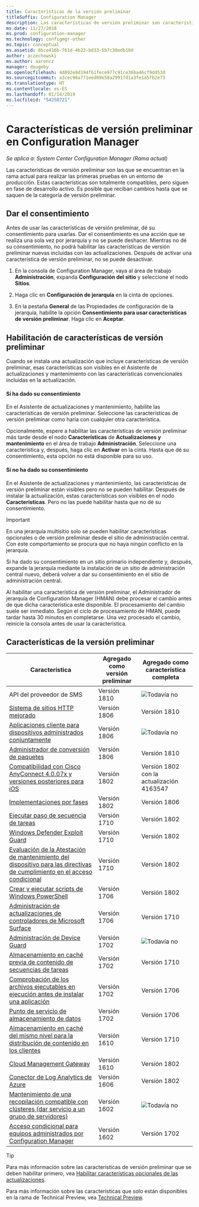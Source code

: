 ```yaml
---
title: Características de la versión preliminar
titleSuffix: Configuration Manager
description: Las características de versión preliminar son características que se encuentran en la Rama actual para realizar las primeras pruebas en un entorno de producción.
ms.date: 11/27/2018
ms.prod: configuration-manager
ms.technology: configmgr-other
ms.topic: conceptual
ms.assetid: 6bce416b-761d-4b23-bd33-5b7c30edb10d
author: aczechowski
ms.author: aaroncz
manager: dougeby
ms.openlocfilehash: 4d892e8d194f61fece977c91ce36ba46cf9dd53d
ms.sourcegitcommit: a3cec96a771eed69e58a29917d1a3fe1a5fb2e73
ms.translationtype: HT
ms.contentlocale: es-ES
ms.lasthandoff: 01/14/2019
ms.locfileid: "54250721"
---
```

# <a name="pre-release-features-in-configuration-manager"></a>Características de versión preliminar en Configuration Manager

*Se aplica a: System Center Configuration Manager (Rama actual)*

Las características de versión preliminar son las que se encuentran en la rama actual para realizar las primeras pruebas en un entorno de producción. Estas características son totalmente compatibles, pero siguen en fase de desarrollo activo. Es posible que reciban cambios hasta que se saquen de la categoría de versión preliminar.



## <a name="give-consent"></a>Dar el consentimiento  

Antes de usar las características de versión preliminar, dé su consentimiento para usarlas. Dar el consentimiento es una acción que se realiza una sola vez por jerarquía y no se puede deshacer. Mientras no dé su consentimiento, no podrá habilitar las características de versión preliminar nuevas incluidas con las actualizaciones. Después de activar una característica de versión preliminar, no se puede desactivar.

1. En la consola de Configuration Manager, vaya al área de trabajo **Administración**, expanda **Configuración del sitio** y seleccione el nodo **Sitios**.  

2. Haga clic en **Configuración de jerarquía** en la cinta de opciones.  

3. En la pestaña **General** de las Propiedades de configuración de la jerarquía, habilite la opción **Consentimiento para usar características de versión preliminar**. Haga clic en **Aceptar**.  



## <a name="enabling-pre-release-features"></a>Habilitación de características de versión preliminar

Cuando se instala una actualización que incluye características de versión preliminar, esas características son visibles en el Asistente de actualizaciones y mantenimiento con las características convencionales incluidas en la actualización.

#### <a name="if-you-have-given-consent"></a>Si ha dado su consentimiento
En el Asistente de actualizaciones y mantenimiento, habilite las características de versión preliminar. Seleccione las características de versión preliminar como haría con cualquier otra característica.     

Opcionalmente, espere a habilitar las características de versión preliminar más tarde desde el nodo **Características** de **Actualizaciones y mantenimiento** en el área de trabajo **Administración**. Seleccione una característica y, después, haga clic en **Activar** en la cinta. Hasta que dé su consentimiento, esta opción no está disponible para su uso.

#### <a name="if-you-havent-given-consent"></a>Si no ha dado su consentimiento
En el Asistente de actualizaciones y mantenimiento, las características de versión preliminar están visibles pero no se pueden habilitar. Después de instalar la actualización, estas características son visibles en el nodo **Características**. Pero no las puede habilitar hasta que no dé su consentimiento.


> [!Important]  
> En una jerarquía multisitio solo se pueden habilitar características opcionales o de versión preliminar desde el sitio de administración central. Con este comportamiento se procura que no haya ningún conflicto en la jerarquía. <!--507197-->  
> 
> Si ha dado su consentimiento en un sitio primario independiente y, después, expande la jerarquía mediante la instalación de un sitio de administración central nuevo, deberá volver a dar su consentimiento en el sitio de administración central.  

Al habilitar una característica de versión preliminar, el Administrador de jerarquía de Configuration Manager (HMAN) debe procesar el cambio antes de que dicha característica esté disponible. El procesamiento del cambio suele ser inmediato. Según el ciclo de procesamiento de HMAN, puede tardar hasta 30 minutos en completarse. Una vez procesado el cambio, reinicie la consola antes de usar la característica.



## <a name="pre-release-features"></a>Características de la versión preliminar

<!--Note/tip for target article

> [!Note]  
> In this version of Configuration Manager, <feature name> is a pre-release feature. To enable it, see [Pre-release features](/sccm/core/servers/manage/pre-release-features).  


> [!Tip]  
> This feature was first introduced in version 1702 as a [pre-release feature](/sccm/core/servers/manage/pre-release-features). Beginning with version 1706, this feature is no longer a pre-release feature.  

-->


| Característica          | Agregado como versión preliminar | Agregado como característica completa |  
|------------------|----------------------|-------------------------|
| API del proveedor de SMS <!--1359052--> | Versión 1810 | ![Todavía no](media/red_x.png) |
| [Sistema de sitios HTTP mejorado](/sccm/core/plan-design/hierarchy/enhanced-http) <!--1356889,1358228--> | Versión 1806 | Versión 1810 |
| [Aplicaciones cliente para dispositivos administrados conjuntamente](/sccm/comanage/workloads#client-apps) <!--1357892--> | Versión 1806 | ![Todavía no](media/red_x.png) |
| [Administrador de conversión de paquetes](/sccm/apps/pcm/package-conversion-manager) <!--1357861--> | Versión 1806 | Versión 1810 |
| [Compatibilidad con Cisco AnyConnect 4.0.07x y versiones posteriores para iOS](/sccm/mdm/deploy-use/create-vpn-profiles) <!--1357393--> | Versión 1802 | Versión 1802 <br>con la actualización 4163547 |
| [Implementaciones por fases](/sccm/osd/deploy-use/create-phased-deployment-for-task-sequence) <!--1356837--> | Versión 1802 | Versión 1806 |
| [Ejecutar paso de secuencia de tareas](/sccm/osd/deploy-use/manage-task-sequences-to-automate-tasks#add-child-task-sequences-to-a-task-sequence) <!--1261338--> |  Versión 1710 | Versión 1802 |
| [Windows Defender Exploit Guard](/sccm/protect/deploy-use/create-deploy-exploit-guard-policy) <!--1355468--> | Versión 1710 | Versión 1802 |
| [Evaluación de la Atestación de mantenimiento del dispositivo para las directivas de cumplimiento en el acceso condicional](/sccm/mdm/deploy-use/manage-access-to-o365-services-for-pcs-managed-by-sccm) <!--1235616--> | Versión 1710 | Versión 1802 |
| [Crear y ejecutar scripts de Windows PowerShell](/sccm/apps/deploy-use/create-deploy-scripts) <!--1236459--> | Versión 1706 | Versión 1802 |
| [Administración de actualizaciones de controladores de Microsoft Surface](/sccm/sum/get-started/configure-classifications-and-products) <!--1098490--> | Versión 1706 | Versión 1710 |
| [Administración de Device Guard](/sccm/protect/deploy-use/use-device-guard-with-configuration-manager) <!--1355092 (1319346)--> | Versión 1702 | ![Todavía no](media/red_x.png) |
| [Almacenamiento en caché previa de contenido de secuencias de tareas](/sccm/osd/deploy-use/create-a-task-sequence-to-upgrade-an-operating-system#configure-pre-cache-content) <!--1021244--> | Versión 1702 | Versión 1710 |
| [Comprobación de los archivos ejecutables en ejecución antes de instalar una aplicación](/sccm/apps/deploy-use/deploy-applications#how-to-check-for-running-executable-files-before-installing-an-application) <!--1284624--> | Versión 1702 | Versión 1706 |
| [Punto de servicio de almacenamiento de datos](/sccm/core/servers/manage/data-warehouse) <!--1277922--> | Versión 1702 | Versión 1706 |
| [Almacenamiento en caché del mismo nivel para la distribución de contenido en los clientes](/sccm/core/plan-design/hierarchy/client-peer-cache) <!--1101436--> | Versión 1610 | Versión 1710 |
| [Cloud Management Gateway](/sccm/core/clients/manage/plan-cloud-management-gateway) <!--1101764--> | Versión 1610 | Versión 1802 |
| [Conector de Log Analytics de Azure](/sccm/core/clients/manage/sync-data-log-analytics) <!--1236739--> | Versión 1606 | Versión 1802 |
| [Mantenimiento de una recopilación compatible con clústeres (dar servicio a un grupo de servidores)](/sccm/core/get-started/capabilities-in-technical-preview-1605#BKMK_ServerGroups) <!--1081776--> | Versión 1602 | ![Todavía no](media/red_x.png) |
| [Acceso condicional para equipos administrados por Configuration Manager](/sccm/mdm/deploy-use/manage-access-to-o365-services-for-pcs-managed-by-sccm) <!--  --> | Versión 1602 | Versión 1702 |

<!--Image used = ![Not yet](media/red_x.png) -->

> [!Tip]  
> Para más información sobre las características de versión preliminar que se deben habilitar primero, vea [Habilitar características opcionales de las actualizaciones](/sccm/core/servers/manage/install-in-console-updates#bkmk_options).  
> 
> Para más información sobre las características que solo están disponibles en la rama de Technical Preview, vea [Technical Preview](/sccm/core/get-started/technical-preview).  
